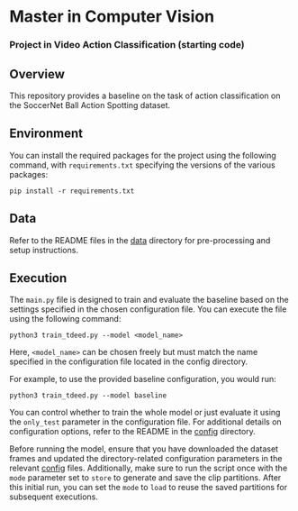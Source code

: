 # Master in Computer Vision
### Project in Video Action Classification (starting code)

## Overview

This repository provides a baseline on the task of action classification on the SoccerNet Ball Action Spotting dataset. 



## Environment

You can install the required packages for the project using the following command, with `requirements.txt` specifying the versions of the various packages:

```
pip install -r requirements.txt
```

## Data

Refer to the README files in the [data](/data/) directory for pre-processing and setup instructions. 


## Execution

The `main.py` file is designed to train and evaluate the baseline based on the settings specified in the chosen configuration file. You can execute the file using the following command:

```
python3 train_tdeed.py --model <model_name>
```

Here, `<model_name>` can be chosen freely but must match the name specified in the configuration file located in the config directory.

For example, to use the provided baseline configuration, you would run:

```
python3 train_tdeed.py --model baseline
```

You can control whether to train the whole model or just evaluate it using the `only_test` parameter in the configuration file. For additional details on configuration options, refer to the README in the [config](/config/) directory.

Before running the model, ensure that you have downloaded the dataset frames and updated the directory-related configuration parameters in the relevant [config](/config/) files. Additionally, make sure to run the script once with the `mode` parameter set to `store` to generate and save the clip partitions. After this initial run, you can set the `mode` to `load` to reuse the saved partitions for subsequent executions.
